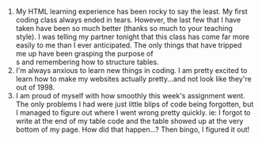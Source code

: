 1. My HTML learning experience has been rocky to say the least. My first coding
class always ended in tears. However, the last few that I have taken have been
so much better (thanks so much to your teaching style). I was telling my partner
tonight that this class has come far more easily to me than I ever anticipated.
The only things that have tripped me up have been grasping the purpose of <div>s
and remembering how to structure tables. 
2. I'm always anxious to learn new things in coding. I am pretty excited to
learn how to make my websites actually pretty...and not look like they're out
of 1998.
3. I am proud of myself with how smoothly this week's assignment went. The only
problems I had were just little blips of code being forgotten, but I managed
to figure out where I went wrong pretty quickly. ie: I forgot to write </table>
at the end of my table code and the table showed up at the very bottom of my
page. How did that happen...? Then bingo, I figured it out!

